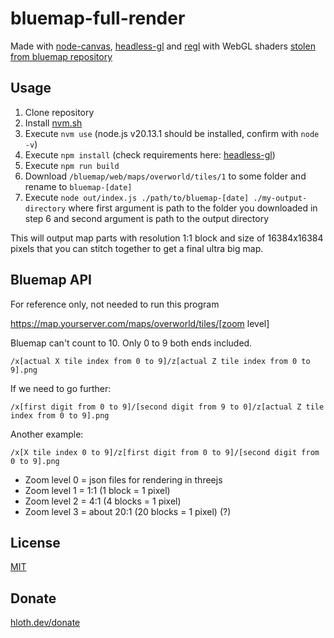 # bluemap-full-render

Made with [node-canvas](https://github.com/Automattic/node-canvas), [headless-gl](https://github.com/stackgl/headless-gl) and [regl](https://github.com/regl-project/regl) with WebGL shaders [stolen from bluemap repository](https://github.com/BlueMap-Minecraft/BlueMap/blob/master/common/webapp/src/js/map/lowres/LowresVertexShader.js) 

## Usage

1. Clone repository
2. Install [nvm.sh](https://nvm.sh)
3. Execute `nvm use` (node.js v20.13.1 should be installed, confirm with `node -v`)
4. Execute `npm install` (check requirements here: [headless-gl](https://github.com/stackgl/headless-gl?tab=readme-ov-file#system-dependencies))
5. Execute `npm run build`
6. Download `/bluemap/web/maps/overworld/tiles/1` to some folder and rename to `bluemap-[date]`
7. Execute `node out/index.js ./path/to/bluemap-[date] ./my-output-directory` where first argument is path to the folder you downloaded in step 6 and second argument is path to the output directory

This will output map parts with resolution 1:1 block and size of 16384х16384 pixels that you can stitch together to get a final ultra big map.

## Bluemap API

For reference only, not needed to run this program

https://map.yourserver.com/maps/overworld/tiles/[zoom level]

Bluemap can't count to 10. Only 0 to 9 both ends included.

`/x[actual X tile index from 0 to 9]/z[actual Z tile index from 0 to 9].png`

If we need to go further:

`/x[first digit from 0 to 9]/[second digit from 9 to 0]/z[actual Z tile index from 0 to 9].png`

Another example:

`/x[X tile index 0 to 9]/z[first digit from 0 to 9]/[second digit from 0 to 9].png`

- Zoom level 0 = json files for rendering in threejs
- Zoom level 1 = 1:1 (1 block = 1 pixel)
- Zoom level 2 = 4:1 (4 blocks = 1 pixel)
- Zoom level 3 = about 20:1 (20 blocks = 1 pixel) (?)

## License

[MIT](./LICENSE.md)

## Donate

[hloth.dev/donate](https://hloth.dev/donate)